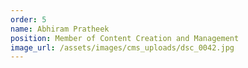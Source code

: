 ```yaml
---
order: 5
name: Abhiram Pratheek
position: Member of Content Creation and Management
image_url: /assets/images/cms_uploads/dsc_0042.jpg
---
```


